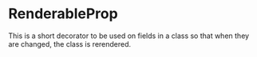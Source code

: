 # RenderableProp
This is a short decorator to be used on fields in a class so that when they are changed, the class is rerendered.
